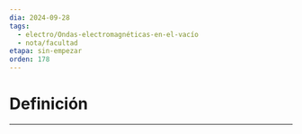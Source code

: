 ```yaml
---
dia: 2024-09-28
tags:
  - electro/Ondas-electromagnéticas-en-el-vacío
  - nota/facultad
etapa: sin-empezar
orden: 178
---
```

# Definición
---
